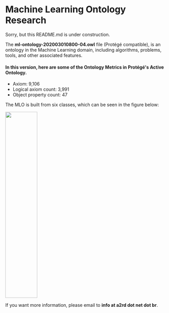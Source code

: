 # Machine Learning Ontology Research

Sorry, but this README.md is under construction. 

The **ml-ontology-202003010800-04.owl** file (Protégé compatible), is an ontology in the Machine Learning domain, including algorithms, problems, tools, and other associated features.

#### In this version, here are some of the Ontology Metrics in Protégé's Active Ontology.
- Axiom: 9,106
- Logical axiom count: 3,991
- Object property count: 47

The MLO is built from six classes, which can be seen in the figure below:

<img src="http://a2rd.net.br/img/mlontologyTopClasses.jpg" width="100" height="581">

If you want more information, please email to **info at a2rd dot net dot br**.


